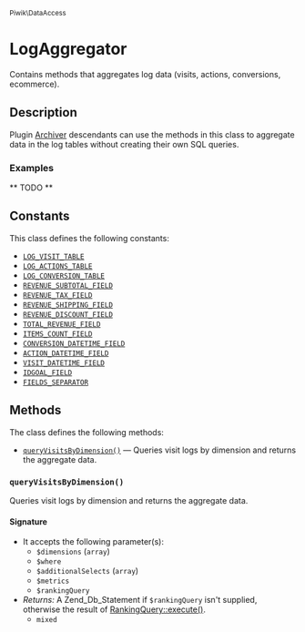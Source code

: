 <small>Piwik\DataAccess</small>

LogAggregator
=============

Contains methods that aggregates log data (visits, actions, conversions, ecommerce).

Description
-----------

Plugin [Archiver](#) descendants can use the methods in this class to aggregate data
in the log tables without creating their own SQL queries.

### Examples

** TODO **


Constants
---------

This class defines the following constants:

- [`LOG_VISIT_TABLE`](#log_visit_table)
- [`LOG_ACTIONS_TABLE`](#log_actions_table)
- [`LOG_CONVERSION_TABLE`](#log_conversion_table)
- [`REVENUE_SUBTOTAL_FIELD`](#revenue_subtotal_field)
- [`REVENUE_TAX_FIELD`](#revenue_tax_field)
- [`REVENUE_SHIPPING_FIELD`](#revenue_shipping_field)
- [`REVENUE_DISCOUNT_FIELD`](#revenue_discount_field)
- [`TOTAL_REVENUE_FIELD`](#total_revenue_field)
- [`ITEMS_COUNT_FIELD`](#items_count_field)
- [`CONVERSION_DATETIME_FIELD`](#conversion_datetime_field)
- [`ACTION_DATETIME_FIELD`](#action_datetime_field)
- [`VISIT_DATETIME_FIELD`](#visit_datetime_field)
- [`IDGOAL_FIELD`](#idgoal_field)
- [`FIELDS_SEPARATOR`](#fields_separator)

Methods
-------

The class defines the following methods:

- [`queryVisitsByDimension()`](#queryvisitsbydimension) &mdash; Queries visit logs by dimension and returns the aggregate data.

<a name="queryvisitsbydimension" id="queryvisitsbydimension"></a>
### `queryVisitsByDimension()`

Queries visit logs by dimension and returns the aggregate data.

#### Signature

- It accepts the following parameter(s):
    - `$dimensions` (`array`)
    - `$where`
    - `$additionalSelects` (`array`)
    - `$metrics`
    - `$rankingQuery`
- _Returns:_ A Zend_Db_Statement if `$rankingQuery` isn't supplied, otherwise the result of [RankingQuery::execute()](#).
    - `mixed`

